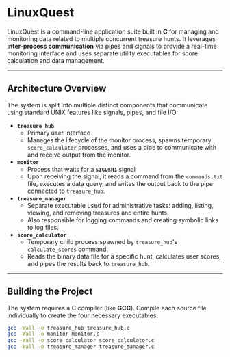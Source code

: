 # LinuxQuest

LinuxQuest is a command-line application suite built in **C** for managing and monitoring data related to multiple concurrent treasure hunts. It leverages **inter-process communication** via pipes and signals to provide a real-time monitoring interface and uses separate utility executables for score calculation and data management.

---

## Architecture Overview

The system is split into multiple distinct components that communicate using standard UNIX features like signals, pipes, and file I/O:

* **`treasure_hub`**
    * Primary user interface
    * Manages the lifecycle of the monitor process, spawns temporary `score_calculator` processes, and uses a pipe to communicate with and receive output from the monitor.
* **`monitor`**
    * Process that waits for a **`SIGUSR1`** signal
    * Upon receiving the signal, it reads a command from the `commands.txt` file, executes a data query, and writes the output back to the pipe connected to `treasure_hub`.
* **`treasure_manager`**
    * Separate executable used for administrative tasks: adding, listing, viewing, and removing treasures and entire hunts.
    * Also responsible for logging commands and creating symbolic links to log files.
* **`score_calculator`**
    * Temporary child process spawned by `treasure_hub`'s `calculate_scores` command.
    * Reads the binary data file for a specific hunt, calculates user scores, and pipes the results back to `treasure_hub`.

---

## Building the Project

The system requires a C compiler (like **GCC**). Compile each source file individually to create the four necessary executables:

```bash
gcc -Wall -o treasure_hub treasure_hub.c
gcc -Wall -o monitor monitor.c
gcc -Wall -o score_calculator score_calculator.c
gcc -Wall -o treasure_manager treasure_manager.c
